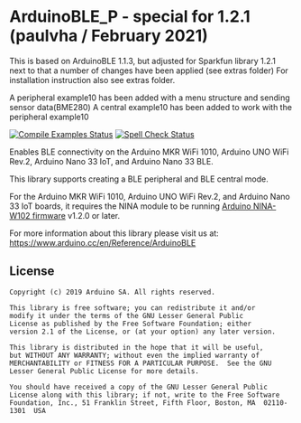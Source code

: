 # ArduinoBLE_P - special for 1.2.1  (paulvha / February 2021)

This is based on ArduinoBLE 1.1.3, but adjusted for Sparkfun library 1.2.1
next to that a number of changes have been applied (see extras folder)
For installation instruction also see extras folder.

A peripheral example10 has been added with a menu structure and sending sensor data(BME280)
A central example10 has been added to work with the peripheral example10


[![Compile Examples Status](https://github.com/arduino-libraries/ArduinoBLE/workflows/Compile%20Examples/badge.svg)](https://github.com/arduino-libraries/ArduinoBLE/actions?workflow=Compile+Examples) [![Spell Check Status](https://github.com/arduino-libraries/ArduinoBLE/workflows/Spell%20Check/badge.svg)](https://github.com/arduino-libraries/ArduinoBLE/actions?workflow=Spell+Check)

Enables BLE connectivity on the Arduino MKR WiFi 1010, Arduino UNO WiFi Rev.2, Arduino Nano 33 IoT, and Arduino Nano 33 BLE.

This library supports creating a BLE peripheral and BLE central mode.

For the Arduino MKR WiFi 1010, Arduino UNO WiFi Rev.2, and Arduino Nano 33 IoT boards, it requires the NINA module to be running [Arduino NINA-W102 firmware](https://github.com/arduino/nina-fw) v1.2.0 or later.


For more information about this library please visit us at:
https://www.arduino.cc/en/Reference/ArduinoBLE

## License

```
Copyright (c) 2019 Arduino SA. All rights reserved.

This library is free software; you can redistribute it and/or
modify it under the terms of the GNU Lesser General Public
License as published by the Free Software Foundation; either
version 2.1 of the License, or (at your option) any later version.

This library is distributed in the hope that it will be useful,
but WITHOUT ANY WARRANTY; without even the implied warranty of
MERCHANTABILITY or FITNESS FOR A PARTICULAR PURPOSE.  See the GNU
Lesser General Public License for more details.

You should have received a copy of the GNU Lesser General Public
License along with this library; if not, write to the Free Software
Foundation, Inc., 51 Franklin Street, Fifth Floor, Boston, MA  02110-1301  USA
```
